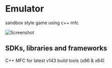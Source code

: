 # Emulator
sandbox style game using c++ mfc

![Screenshot](https://i.imgur.com/bHYPjyR.png)

## SDKs, libraries and frameworks
C++ MFC for latest v143 build tools (x86 & x64)
